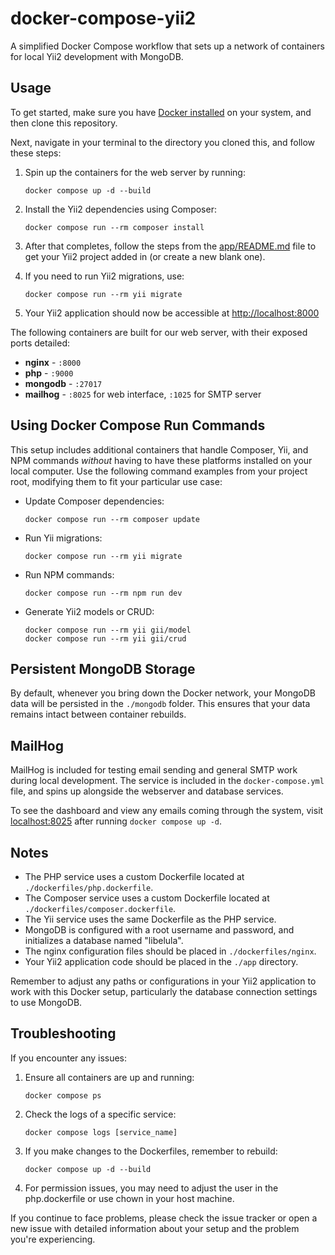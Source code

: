 # docker-compose-yii2
A simplified Docker Compose workflow that sets up a network of containers for local Yii2 development with MongoDB.

## Usage
To get started, make sure you have [Docker installed](https://docs.docker.com/get-docker/) on your system, and then clone this repository.

Next, navigate in your terminal to the directory you cloned this, and follow these steps:

1. Spin up the containers for the web server by running:
   ```
   docker compose up -d --build
   ```

2. Install the Yii2 dependencies using Composer:
   ```
   docker compose run --rm composer install
   ```

3. After that completes, follow the steps from the [app/README.md](app/README.md) file to get your Yii2 project added in (or create a new blank one).

4. If you need to run Yii2 migrations, use:
   ```
   docker compose run --rm yii migrate
   ```

5. Your Yii2 application should now be accessible at [http://localhost:8000](http://localhost:8000)

The following containers are built for our web server, with their exposed ports detailed:

- **nginx** - `:8000`
- **php** - `:9000`
- **mongodb** - `:27017`
- **mailhog** - `:8025` for web interface, `:1025` for SMTP server

## Using Docker Compose Run Commands

This setup includes additional containers that handle Composer, Yii, and NPM commands *without* having to have these platforms installed on your local computer. Use the following command examples from your project root, modifying them to fit your particular use case:

- Update Composer dependencies:
  ```
  docker compose run --rm composer update
  ```

- Run Yii migrations:
  ```
  docker compose run --rm yii migrate
  ```

- Run NPM commands:
  ```
  docker compose run --rm npm run dev
  ```

- Generate Yii2 models or CRUD:
  ```
  docker compose run --rm yii gii/model
  docker compose run --rm yii gii/crud
  ```

## Persistent MongoDB Storage

By default, whenever you bring down the Docker network, your MongoDB data will be persisted in the `./mongodb` folder. This ensures that your data remains intact between container rebuilds.

## MailHog

MailHog is included for testing email sending and general SMTP work during local development. The service is included in the `docker-compose.yml` file, and spins up alongside the webserver and database services.

To see the dashboard and view any emails coming through the system, visit [localhost:8025](http://localhost:8025) after running `docker compose up -d`.

## Notes

- The PHP service uses a custom Dockerfile located at `./dockerfiles/php.dockerfile`.
- The Composer service uses a custom Dockerfile located at `./dockerfiles/composer.dockerfile`.
- The Yii service uses the same Dockerfile as the PHP service.
- MongoDB is configured with a root username and password, and initializes a database named "libelula".
- The nginx configuration files should be placed in `./dockerfiles/nginx`.
- Your Yii2 application code should be placed in the `./app` directory.

Remember to adjust any paths or configurations in your Yii2 application to work with this Docker setup, particularly the database connection settings to use MongoDB.

## Troubleshooting

If you encounter any issues:

1. Ensure all containers are up and running:
   ```
   docker compose ps
   ```

2. Check the logs of a specific service:
   ```
   docker compose logs [service_name]
   ```

3. If you make changes to the Dockerfiles, remember to rebuild:
   ```
   docker compose up -d --build
   ```

4. For permission issues, you may need to adjust the user in the php.dockerfile or use chown in your host machine.

If you continue to face problems, please check the issue tracker or open a new issue with detailed information about your setup and the problem you're experiencing.
